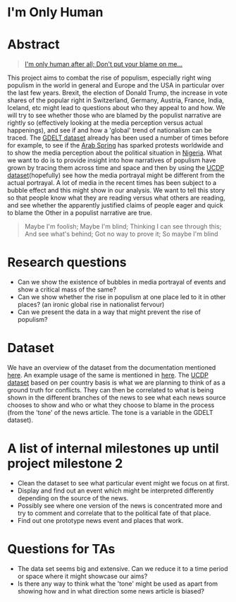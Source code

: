 # I'm Only Human

# Abstract
>[I'm only human after all; Don't put your blame on me...](https://en.wikipedia.org/wiki/Human_(Rag%27n%27Bone_Man_song))

This project aims to combat the rise of populism, especially right wing populism in the world in general and Europe and the USA in particular over the last few years. Brexit, the election of Donald Trump, the increase in vote shares of the popular right in Switzerland, Germany, Austria, France, India, Iceland, etc might lead to questions about who they appeal to and how. We will try to see whether those who are blamed by the populist narrative are rightly so (effectively looking at the media perception versus actual happenings), and see if and how a 'global' trend of nationalism can be traced. The [GDELT dataset](https://www.gdeltproject.org/data.html#rawdatafiles) already has been used a number of times before for example, to see if the [Arab Spring](https://foreignpolicy.com/2014/05/30/did-the-arab-spring-really-spark-a-wave-of-global-protests/) has sparked protests worldwide and to show the media perception about the political situation in [Nigeria](https://foreignpolicy.com/2014/03/13/mapping-violence-and-protests-in-nigeria/).  What we want to do is to provide insight into how narratives of populism have grown by tracing them across time and space and then by using the [UCDP dataset](http://ucdp.uu.se/downloads/)(hopefully) see how the media portrayal might be different from the actual portrayal. A lot of media in the recent times has been subject to a bubble effect and this might show in our analysis. We want to tell this story so that people know what they are reading versus what others are reading, and see whether the apparently justified claims of people eager and quick to blame the Other in a populist narrative are true. 

>Maybe I'm foolish; Maybe I'm blind; Thinking I can see through this; And see what's behind; Got no way to prove it; So maybe I'm blind

# Research questions
* Can we show the existence of bubbles in media portrayal of events and show a critical mass of the same?
* Can we show whether the rise in populism at one place led to it in other places? (an ironic global rise in nationalist fervour)
* Can we present the data in a way that might prevent the rise of populism?

# Dataset
We have an overview of the dataset from the documentation mentioned [here](http://data.gdeltproject.org/documentation/GDELT-Data_Format_Codebook.pdf). An example usage of the same is mentioned in [here](http://data.gdeltproject.org/documentation/ISA.2013.GDELT.pdf). The [UCDP dataset](http://ucdp.uu.se/downloads/) based on per country basis is what we are planning to think of as a ground truth for conflicts. They can then be correlated to what is being shown in the different branches of the news to see what each news source chooses to show and who or what they choose to blame in the process (from the 'tone' of the news article. The tone is a variable in the GDELT dataset).

# A list of internal milestones up until project milestone 2
* Clean the dataset to see what particular event might we focus on at first. 
* Display and find out an event which might be interpreted differently depending on the source of the news. 
* Possibly see where one version of the news is concentrated more and try to comment and correlate that to the political fate of that place. 
* Find out one prototype news event and places that work.


# Questions for TAs
* The data set seems big and extensive. Can we reduce it to a time period or space where it might showcase our aims? 
* Is there any way to think what the 'tone' might be used as apart from showing how and in what direction some news article is biased?